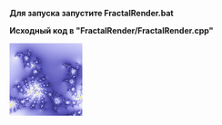 **Для запуска запустите FractalRender.bat**

**Исходный код в "FractalRender/FractalRender.cpp"**

![logo](https://raw.githubusercontent.com/light-and-ray/Fractal-Rendering/master/FractalRender/icon.png)
